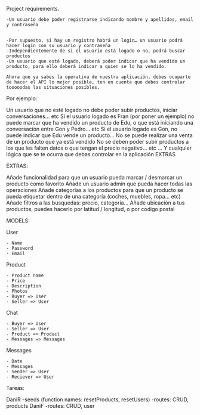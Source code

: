 Project requirements.

    -Un usuario debe poder registrarse indicando nombre y apellidos, email y contraseña
        -

    -Por supuesto, si hay un registro habrá un login… un usuario podrá hacer login con su usuario y contraseña
    -Independientemente de si el usuario está logado o no, podrá buscar productos
    -Un usuario que esté logado, deberá poder indicar que ha vendido un producto, para ello deberá indicar a quien se lo ha vendido.

    Ahora que ya sabes la operativa de nuestra aplicación, debes ocuparte de hacer el API lo mejor posible, ten en cuenta que debes controlar tooooodas las situaciones posibles.

Por ejemplo:

Un usuario que no esté logado no debe poder subir productos, iniciar conversaciones… etc Si el usuario logado es Fran (por poner un ejemplo) no puede marcar que ha vendido un producto de Edu, o que está iniciando una conversación entre Gon y Pedro… etc Si el usuario logado es Gon, no puede indicar que Edu vende un producto… No se puede realizar una venta de un producto que ya está vendido No se deben poder subir productos a los que les falten datos o que tengan el precio negativo… etc … Y cualquier lógica que se te ocurra que debas controlar en la aplicación EXTRAS

EXTRAS:

Añade funcionalidad para que un usuario pueda marcar / desmarcar un producto como favorito Añade un usuario admin que pueda hacer todas las operaciones Añade categorías a los productos para que un producto se pueda etiquetar dentro de una categoría (coches, muebles, ropa… etc) Añade filtros a las busquedas: precio, categoria… Añade ubicación a tus productos, puedes hacerlo por latitud / longitud, o por codigo postal

MODELS:

User

    - Name
    - Password
    - Email

Product

    - Product name
    - Price
    - Description
    - Photos
    - Buyer => User
    - Seller => User

Chat

    - Buyer => User
    - Seller => User
    - Product => Product
    - Messages => Messages

Messages

    - Date
    - Messages
    - Sender => User
    - Reciever => User

Tareas:

DaniR -seeds (function names: resetProducts, resetUsers) -routes: CRUD, products DaniF -routes: CRUD, user
